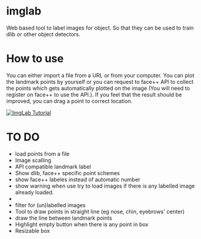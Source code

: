 # imglab
Web based tool to label images for object. So that they can be used to train dlib or other object detectors.


# How to use
You can either import a file from a URL or from your computer. You can plot the landmark points by yourself or you can request to face++ API to collect the points which gets automatically plotted on the image (You will need to register on face++ to use the API.). If you feel that the result should be improved, you can drag a point to correct location.

[![ImgLab Tutorial](https://img.youtube.com/vi/4yLL21weN8w/0.jpg)](https://www.youtube.com/watch?v=4yLL21weN8w)

# TO DO
* load points from a file
* Image scalling
* API compatible landmark label
* Show dlib, face++ specific point schemes
* show face++ labeles instead of automatic number
* show warning when use try to load images if there is any labelled image already loaded.
* 
* filter for (un)labelled images
* Tool to draw points in straight line (eg nose, chin, eyebrows' center)
* draw the line between landmark points
* Highlight empty button when there is any point in box
* Resizable box
